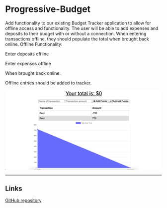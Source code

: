 # Progressive-Budget

Add functionality to our existing Budget Tracker application to allow for offline access and functionality.
The user will be able to add expenses and deposits to their budget with or without a connection. When entering transactions offline, they should populate the total when brought back online.
Offline Functionality:


Enter deposits offline


Enter expenses offline


When brought back online:

Offline entries should be added to tracker.


![Site Screenshot](./website.png)

---

## **Links**

[GitHub repository](https://github.com/dkim525/Progressive-Budget)

